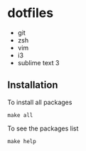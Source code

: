 # dotfiles

* git
* zsh
* vim
* i3
* sublime text 3

## Installation
To install all packages
```
make all
```

To see the packages list
```
make help
```
